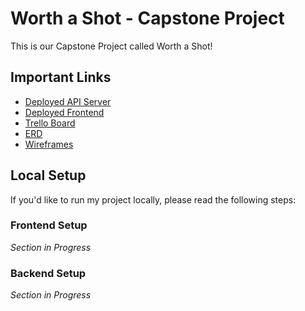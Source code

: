 # Worth a Shot - Capstone Project

This is our Capstone Project called Worth a Shot!

## Important Links

- [Deployed API Server]()
- [Deployed Frontend]()
- [Trello Board]()
- [ERD]()
- [Wireframes]()

## Local Setup

If you'd like to run my project locally, please read the following steps:

### Frontend Setup

_Section in Progress_

### Backend Setup

_Section in Progress_

